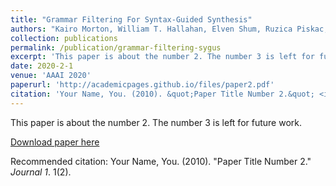 ```yaml
---
title: "Grammar Filtering For Syntax-Guided Synthesis"
authors: "Kairo Morton, William T. Hallahan, Elven Shum, Ruzica Piskac, Mark Santolucito"
collection: publications
permalink: /publication/grammar-filtering-sygus
excerpt: 'This paper is about the number 2. The number 3 is left for future work.'
date: 2020-2-1
venue: 'AAAI 2020'
paperurl: 'http://academicpages.github.io/files/paper2.pdf'
citation: 'Your Name, You. (2010). &quot;Paper Title Number 2.&quot; <i>Journal 1</i>. 1(2).'
---
```

This paper is about the number 2. The number 3 is left for future work.

[Download paper here](http://academicpages.github.io/files/paper2.pdf)

Recommended citation: Your Name, You. (2010). "Paper Title Number 2." <i>Journal 1</i>. 1(2).